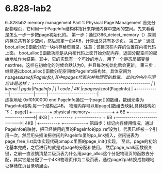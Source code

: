 # 6.828-lab2
6..828lab2 memory management
Part 1: Physical Page Management
首先分配物理页，它利用一个PageInfo结构体指针来存储内存中空闲的空间。先来看看是怎么一步一步把page初始化的。
第一步：通过i386_detect_memory（）探测内存总共有多少空间，然后规定一页4KB，计算出总共有多少页。
第二步：通过boot_alloc()函数分配一块内存给页目录，注意：该目录在内存的位置在内核代码上面。
    boot_alloc()函数功能是从内核代码上面开始分配内存，返回分配空间的起始地址作为结果。其中，它的实现有一个巧妙的地方，用了一个静态局部变量nextfree，这样在初始化的时候会默认为0，并且每次初始化后会更新。
第三步：继续通过boot_alloc()函数分配空间给PageInfo结构体，具体空间为npages*sizeof(PageInfo),其中npages代表总共物理页的数量。
此时的内存空间应该是这样：
       +-----------------------------------------------------------
       |            |  kernel    | pgdir|PageInfo                 |
       |            |   code     |   4K |npages*sizeof(PageInfo)  |
       +------------|------------|------|-------------------------|      
虚拟地址         0xf0100000      end
PageInfo通过一个page[]的数组，数组元素为PageInfo结构,每一个结构占4B。
物理内存可以用page[]数组去映射,具体结构如下：
page[]  +---------+             physical memory+-----------+
        +    6B   +--------------------------->|    4KB    |
        + --------+                            +-----------+
        +    6B   +--------------------------->|    4KB    |
        +---------+                            +-----------+ 
第四步：标记内存使用情况，通过PageInfo的映射，把已经使用的页的PageInfo的pp_ref设为1，代表已经被一个引用一次。然后用头插法把空闲的PageInfo里的pp_link插入，空闲链表为page_free_list具体实现代码pmap.c里面的page_init()实现。
至此，page的初始化基本完成，之后进行的就是对page的分配和使用。
然后page_walk函数很关键，之前一直没搞清楚二级页表为什么用page_alloc这个分配物理页的函数去分配，其实它是分配了一个4KB物理页作为二级页表，通过page2pa转换成物理地址存储在页目录项里面。









